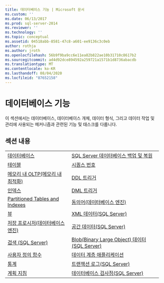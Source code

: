 ```yaml
---
title: 데이터베이스 기능 | Microsoft 문서
ms.custom: ''
ms.date: 06/13/2017
ms.prod: sql-server-2014
ms.reviewer: ''
ms.technology: ''
ms.topic: conceptual
ms.assetid: 04518abb-8581-47c8-a601-ee9136c3c0eb
author: rothja
ms.author: jroth
ms.openlocfilehash: 56b9f9ba9cc6e11ea82b822ae10b31710c8617b2
ms.sourcegitcommit: ad4d92dce894592a259721a1571b1d8736abacdb
ms.translationtype: MT
ms.contentlocale: ko-KR
ms.lasthandoff: 08/04/2020
ms.locfileid: "87652158"
---
```

# <a name="database-features"></a>데이터베이스 기능
  이 섹션에서는 데이터베이스, 데이터베이스 개체, 데이터 형식, 그리고 데이터 작업 및 관리에 사용되는 메커니즘과 관련된 기능 및 태스크를 다룹니다.  
  
## <a name="in-this-section"></a>섹션 내용  
  
|||
|--|--|
|[데이터베이스](databases/databases.md)|[SQL Server 데이터베이스 백업 및 복원](backup-restore/back-up-and-restore-of-sql-server-databases.md)|  
|[테이블](tables/tables.md)|[시퀀스 번호](sequence-numbers/sequence-numbers.md)|[데이터 대량 가져오기 및 내보내기&#40;SQL Server&#41;](import-export/bulk-import-and-export-of-data-sql-server.md)|  
|[메모리 내 OLTP&#40;메모리 내 최적화&#41;](in-memory-oltp/in-memory-oltp-in-memory-optimization.md)|[DDL 트리거](triggers/ddl-triggers.md)|[Data Compression](data-compression/data-compression.md)|  
|[인덱스](indexes/indexes.md)|[DML 트리거](triggers/dml-triggers.md)|[Transact-SQL의 OLE 자동화 개체](stored-procedures/ole-automation-objects-in-transact-sql.md)|  
|[Partitioned Tables and Indexes](partitions/partitioned-tables-and-indexes.md)|[동의어&#40;데이터베이스 엔진&#41;](synonyms/synonyms-database-engine.md)|[이벤트 알림](service-broker/event-notifications.md)|  
|[뷰](views/views.md)|[XML 데이터&#40;SQL Server&#41;](xml/xml-data-sql-server.md)|[성능 모니터링 및 튜닝](performance/monitor-and-tune-for-performance.md)|  
|[저장 프로시저&#40;데이터베이스 엔진&#41;](stored-procedures/stored-procedures-database-engine.md)|[공간 데이터&#40;SQL Server&#41;](spatial/spatial-data-sql-server.md)||  
|[검색 &#40;SQL Server&#41;](../database-engine/search-sql-server.md)|[Blob&#40;Binary Large Object&#41; 데이터&#40;SQL Server&#41;](blob/binary-large-object-blob-data-sql-server.md)||  
|[사용자 정의 함수](user-defined-functions/user-defined-functions.md)|[데이터 계층 애플리케이션](data-tier-applications/data-tier-applications.md)||  
|[통계](statistics/statistics.md)|[트랜잭션 로그&#40;SQL Server&#41;](logs/the-transaction-log-sql-server.md)||  
|[계획 지침](performance/plan-guides.md)|[데이터베이스 검사점&#40;SQL Server&#41;](logs/database-checkpoints-sql-server.md)||  
  
  
